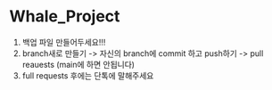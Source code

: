 # Whale_Project
1. 백업 파일 만들어두세요!!!
2. branch새로 만들기 -> 자신의 branch에 commit 하고 push하기 -> pull reauests 
  (main에 하면 안됩니다)
3. full requests 후에는 단톡에 말해주세요
